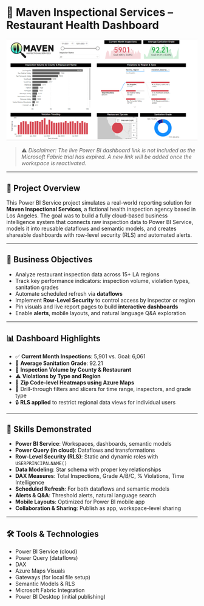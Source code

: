 # 🏥 Maven Inspectional Services – Restaurant Health Dashboard

![Maven Inspection Dashboard Preview](./Dashboard/dashboard_image.png)

> ⚠️ *Disclaimer: The live Power BI dashboard link is not included as the Microsoft Fabric trial has expired. A new link will be added once the workspace is reactivated.*

---

## 📘 Project Overview

This Power BI Service project simulates a real-world reporting solution for **Maven Inspectional Services**, a fictional health inspection agency based in Los Angeles. The goal was to build a fully cloud-based business intelligence system that connects raw inspection data to Power BI Service, models it into reusable dataflows and semantic models, and creates shareable dashboards with row-level security (RLS) and automated alerts.

---

## 🎯 Business Objectives

- Analyze restaurant inspection data across 15+ LA regions
- Track key performance indicators: inspection volume, violation types, sanitation grades
- Automate scheduled refresh via **dataflows**
- Implement **Row-Level Security** to control access by inspector or region
- Pin visuals and live report pages to build **interactive dashboards**
- Enable **alerts**, mobile layouts, and natural language Q&A exploration

---

## 📊 Dashboard Highlights

- ✅ **Current Month Inspections**: 5,901 vs. Goal: 6,061  
- 🧼 **Average Sanitation Grade**: 92.21  
- 📍 **Inspection Volume by County & Restaurant**  
- ⚠️ **Violations by Type and Region**  
- 📌 **Zip Code-level Heatmaps using Azure Maps**  
- 🔄 Drill-through filters and slicers for time range, inspectors, and grade type  
- 🔒 **RLS applied** to restrict regional data views for individual users  

---

## 🔧 Skills Demonstrated

- **Power BI Service**: Workspaces, dashboards, semantic models
- **Power Query (in cloud)**: Dataflows and transformations
- **Row-Level Security (RLS)**: Static and dynamic roles with `USERPRINCIPALNAME()`
- **Data Modeling**: Star schema with proper key relationships
- **DAX Measures**: Total Inspections, Grade A/B/C, % Violations, Time Intelligence
- **Scheduled Refresh**: For both dataflows and semantic models
- **Alerts & Q&A**: Threshold alerts, natural language search
- **Mobile Layouts**: Optimized for Power BI mobile app
- **Collaboration & Sharing**: Publish as app, workspace-level sharing

---

## 🛠️ Tools & Technologies

- Power BI Service (cloud)
- Power Query (dataflows)
- DAX
- Azure Maps Visuals
- Gateways (for local file setup)
- Semantic Models & RLS
- Microsoft Fabric Integration
- Power BI Desktop (initial publishing)


